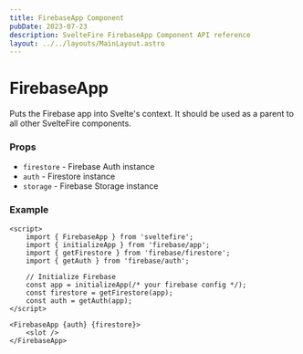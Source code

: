 ```yaml
---
title: FirebaseApp Component
pubDate: 2023-07-23
description: SvelteFire FirebaseApp Component API reference
layout: ../../layouts/MainLayout.astro
---
```


# FirebaseApp

Puts the Firebase app into Svelte's context. It should be used as a parent to all other SvelteFire components.

### Props

- `firestore` - Firebase Auth instance
- `auth` - Firestore instance
- `storage` - Firebase Storage instance

### Example

```svelte
<script>
    import { FirebaseApp } from 'sveltefire';
    import { initializeApp } from 'firebase/app';
    import { getFirestore } from 'firebase/firestore';
    import { getAuth } from 'firebase/auth';

    // Initialize Firebase
    const app = initializeApp(/* your firebase config */);
    const firestore = getFirestore(app);
    const auth = getAuth(app);
</script>

<FirebaseApp {auth} {firestore}>
    <slot />
</FirebaseApp>
```